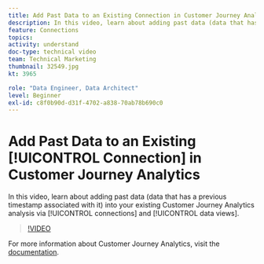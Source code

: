 ```yaml
---
title: Add Past Data to an Existing Connection in Customer Journey Analytics
description: In this video, learn about adding past data (data that has a previous timestamp associated with it) into your existing Adobe Customer Journey Analytics analysis via connections and data views.
feature: Connections
topics: 
activity: understand
doc-type: technical video
team: Technical Marketing
thumbnail: 32549.jpg
kt: 3965

role: "Data Engineer, Data Architect"
level: Beginner
exl-id: c8f0b90d-d31f-4702-a838-70ab78b690c0
---
```

# Add Past Data to an Existing [!UICONTROL Connection] in Customer Journey Analytics

In this video, learn about adding past data (data that has a previous timestamp associated with it) into your existing Customer Journey Analytics analysis via [!UICONTROL connections] and [!UICONTROL data views].

>[!VIDEO](https://video.tv.adobe.com/v/32549/?quality=12)

For more information about Customer Journey Analytics, visit the [documentation](https://docs.adobe.com/content/help/en/analytics-platform/using/cja-landing.html).
